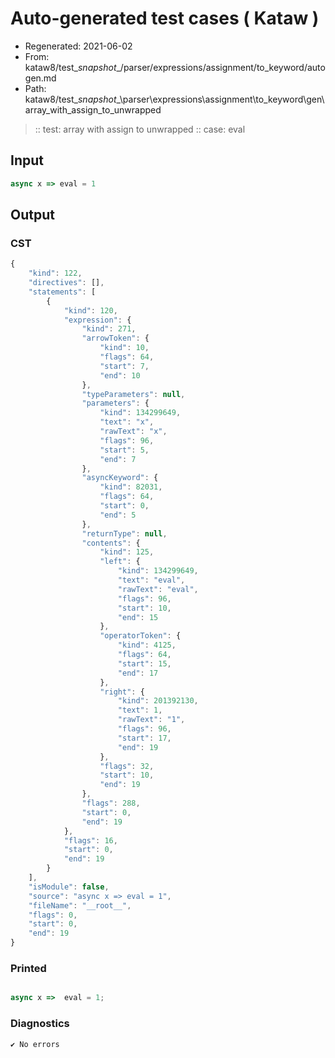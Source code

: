 # Auto-generated test cases ( Kataw )
- Regenerated: 2021-06-02
- From: kataw8/test\__snapshot__/parser/expressions/assignment/to_keyword/autogen.md
- Path: kataw8/test\__snapshot__\parser\expressions\assignment\to_keyword\gen\array_with_assign_to_unwrapped
> :: test: array with assign to unwrapped
> :: case: eval
## Input

`````js
async x => eval = 1
`````
## Output

### CST

```javascript
{
    "kind": 122,
    "directives": [],
    "statements": [
        {
            "kind": 120,
            "expression": {
                "kind": 271,
                "arrowToken": {
                    "kind": 10,
                    "flags": 64,
                    "start": 7,
                    "end": 10
                },
                "typeParameters": null,
                "parameters": {
                    "kind": 134299649,
                    "text": "x",
                    "rawText": "x",
                    "flags": 96,
                    "start": 5,
                    "end": 7
                },
                "asyncKeyword": {
                    "kind": 82031,
                    "flags": 64,
                    "start": 0,
                    "end": 5
                },
                "returnType": null,
                "contents": {
                    "kind": 125,
                    "left": {
                        "kind": 134299649,
                        "text": "eval",
                        "rawText": "eval",
                        "flags": 96,
                        "start": 10,
                        "end": 15
                    },
                    "operatorToken": {
                        "kind": 4125,
                        "flags": 64,
                        "start": 15,
                        "end": 17
                    },
                    "right": {
                        "kind": 201392130,
                        "text": 1,
                        "rawText": "1",
                        "flags": 96,
                        "start": 17,
                        "end": 19
                    },
                    "flags": 32,
                    "start": 10,
                    "end": 19
                },
                "flags": 288,
                "start": 0,
                "end": 19
            },
            "flags": 16,
            "start": 0,
            "end": 19
        }
    ],
    "isModule": false,
    "source": "async x => eval = 1",
    "fileName": "__root__",
    "flags": 0,
    "start": 0,
    "end": 19
}
```

### Printed

```javascript

async x =>  eval = 1;
```

### Diagnostics

```javascript
✔ No errors
```

